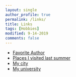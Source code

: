 ```yaml
---
layout: single
author_profile: true
permalink: /links/
title: Links
tags: [Hobbies]
modified: 9-14-2019
comments: false
---
```



* [Favorite Author](https://en.wikipedia.org/wiki/Fyodor_Dostoevsky)
* [Places I visited last summer](https://www.tripadvisor.in/Attractions-g680027-Activities-Ardabil_Ardabil_Province.html)
* [My city](https://en.wikipedia.org/wiki/Qaen)
* [My university](https://www.iust.ac.ir/)

